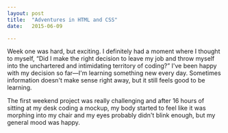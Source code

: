 ```yaml
---
layout: post
title:  "Adventures in HTML and CSS"
date:   2015-06-09 

---
```

Week one was hard, but exciting. I definitely had a moment where I thought to myself, “Did I make the right decision to leave my job and throw myself into the unchartered and intimidating territory of coding?”
I've been happy with my decision so far—I'm learning something new every day. Sometimes information doesn't make sense right away, but it still feels good to be learning. 

The first weekend project was really challenging and after 16 hours of sitting at my desk coding a mockup, my body started to feel like it was morphing into my chair and my eyes probably didn't blink enough, but my general mood was happy. 


